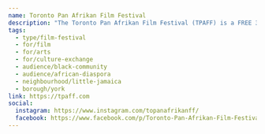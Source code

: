 ```yaml
---
name: Toronto Pan Afrikan Film Festival
description: "The Toronto Pan Afrikan Film Festival (TPAFF) is a FREE 3-day community festival held in the month of Emancipation (August) that showcases documentary films made by local Black filmmakers, alongside a curated selection of films made by international filmmakers of the diaspora. The festival shares stories that anchor the storytelling of African liberation, spirituality, Black displacement and exploitation."
tags:
  - type/film-festival
  - for/film
  - for/arts
  - for/culture-exchange
  - audience/black-community
  - audience/african-diaspora
  - neighbourhood/little-jamaica
  - borough/york
link: https://tpaff.com
social:
  instagram: https://www.instagram.com/topanafrikanff/
  facebook: https://www.facebook.com/p/Toronto-Pan-Afrikan-Film-Festival-100090526993190/
---
```


